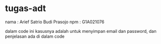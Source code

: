 # tugas-adt
nama : Arief Satrio Budi Prasojo
npm : G1A021076

dalam code ini kasusnya adalah untuk menyimpan email dan password, dan penjelasan ada di dalam code
